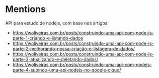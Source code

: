 Mentions
===

API para estudo de nodejs, com base nos artigos:
- https://woliveiras.com.br/posts/construindo-uma-api-com-node-js-parte-1-criando-e-listando-dados
- https://woliveiras.com.br/posts/construindo-uma-api-com-node-js-parte-2-melhorando-nossa-criação-e-listagem-de-dados/
- https://woliveiras.com.br/posts/construindo-uma-api-com-node-js-parte-3-atualizando-e-deletando-dados/
- https://woliveiras.com.br/posts/construindo-uma-api-com-nodejs-parte-4-subindo-uma-api-nodejs-no-google-cloud/
